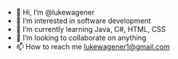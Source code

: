 - 👋 Hi, I’m @lukewagener
- 👀 I’m interested in software development
- 🌱 I’m currently learning Java, C#, HTML, CSS
- 💞️ I’m looking to collaborate on anything
- 📫 How to reach me lukewagener1@gmail.com

<!---
lukewagener/lukewagener is a ✨ special ✨ repository because its `README.md` (this file) appears on your GitHub profile.
You can click the Preview link to take a look at your changes.
--->
